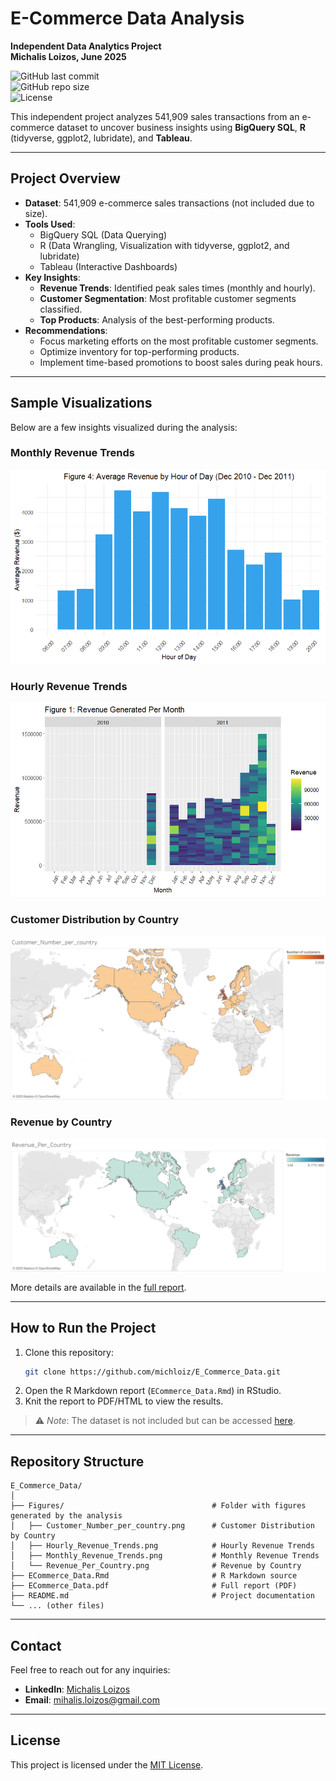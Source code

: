 # E-Commerce Data Analysis

**Independent Data Analytics Project**  
**Michalis Loizos, June 2025**

![GitHub last commit](https://img.shields.io/github/last-commit/michloiz/E_Commerce_Data)  
![GitHub repo size](https://img.shields.io/github/repo-size/michloiz/E_Commerce_Data)  
![License](https://img.shields.io/badge/license-MIT-green)

This independent project analyzes 541,909 sales transactions from an e-commerce dataset to uncover business insights using **BigQuery SQL**, **R** (tidyverse, ggplot2, lubridate), and **Tableau**.  

---

## Project Overview

- **Dataset**: 541,909 e-commerce sales transactions (not included due to size).
- **Tools Used**:  
  - BigQuery SQL (Data Querying)  
  - R (Data Wrangling, Visualization with tidyverse, ggplot2, and lubridate)  
  - Tableau (Interactive Dashboards)  
- **Key Insights**:  
  - **Revenue Trends**: Identified peak sales times (monthly and hourly).  
  - **Customer Segmentation**: Most profitable customer segments classified.  
  - **Top Products**: Analysis of the best-performing products.  
- **Recommendations**:  
  - Focus marketing efforts on the most profitable customer segments.  
  - Optimize inventory for top-performing products.  
  - Implement time-based promotions to boost sales during peak hours.

---

## Sample Visualizations

Below are a few insights visualized during the analysis:

### Monthly Revenue Trends
![Monthly Revenue Trends](Figures/Hourly_Revenue_Trend.png)

### Hourly Revenue Trends
![Hourly Revenue Trends](Figures/Monthly_Revenue_Trend.png)

### Customer Distribution by Country
![Customer Distribution by Country](Figures/Customer_Number_per_country.png)

### Revenue by Country
![Revenue by Country](Figures/Revenue_Per_Country.png)

More details are available in the [full report](E_Commerce_Report.pdf).

---

## How to Run the Project

1. Clone this repository:
   ```bash
   git clone https://github.com/michloiz/E_Commerce_Data.git
   ```
2. Open the R Markdown report (`ECommerce_Data.Rmd`) in RStudio.
3. Knit the report to PDF/HTML to view the results.

> ⚠️ *Note*: The dataset is not included but can be accessed [here](https://www.kaggle.com/datasets/carrie1/ecommerce-data).

---

## Repository Structure

```
E_Commerce_Data/
│
├── Figures/                                 # Folder with figures generated by the analysis
│   ├── Customer_Number_per_country.png      # Customer Distribution by Country
│   ├── Hourly_Revenue_Trends.png            # Hourly Revenue Trends
│   ├── Monthly_Revenue_Trends.png           # Monthly Revenue Trends
│   └── Revenue_Per_Country.png              # Revenue by Country
├── ECommerce_Data.Rmd                       # R Markdown source
├── ECommerce_Data.pdf                       # Full report (PDF)
├── README.md                                # Project documentation
└── ... (other files)
```

---

## Contact

Feel free to reach out for any inquiries:

- **LinkedIn**: [Michalis Loizos](https://www.linkedin.com/in/michalis-loizos/)  
- **Email**: [mihalis.loizos@gmail.com](mailto:mihalis.loizos@gmail.com)

---

## License

This project is licensed under the [MIT License](LICENSE).
